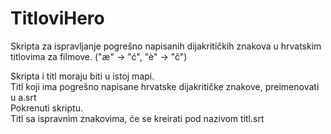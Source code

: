 # TitloviHero
Skripta za ispravljanje pogrešno napisanih dijakritičkih znakova u hrvatskim titlovima za filmove. ("æ" -> "ć", "è" -> "č")

Skripta i titl moraju biti u istoj mapi.  
Titl koji ima pogrešno napisane hrvatske dijakritičke znakove, preimenovati u a.srt  
Pokrenuti skriptu.   
Titl sa ispravnim znakovima, će se kreirati pod nazivom titl.srt  

